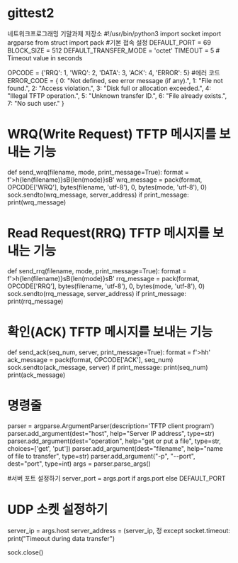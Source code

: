# gittest2
네트워크프로그래밍 기말과제 저장소
#!/usr/bin/python3
import socket
import argparse
from struct import pack
#기본 접속 설정
DEFAULT_PORT = 69
BLOCK_SIZE = 512
DEFAULT_TRANSFER_MODE = 'octet'
TIMEOUT = 5  # Timeout value in seconds

OPCODE = {'RRQ': 1, 'WRQ': 2, 'DATA': 3, 'ACK': 4, 'ERROR': 5}
#에러 코드
ERROR_CODE = {
    0: "Not defined, see error message (if any).",
    1: "File not found.",
    2: "Access violation.",
    3: "Disk full or allocation exceeded.",
    4: "Illegal TFTP operation.",
    5: "Unknown transfer ID.",
    6: "File already exists.",
    7: "No such user."
}
# WRQ(Write Request) TFTP 메시지를 보내는 기능
def send_wrq(filename, mode, print_message=True):
    format = f'>h{len(filename)}sB{len(mode)}sB'
    wrq_message = pack(format, OPCODE['WRQ'], bytes(filename, 'utf-8'), 0, bytes(mode, 'utf-8'), 0)
    sock.sendto(wrq_message, server_address)
    if print_message:
        print(wrq_message)
# Read Request(RRQ) TFTP 메시지를 보내는 기능
def send_rrq(filename, mode, print_message=True):
    format = f'>h{len(filename)}sB{len(mode)}sB'
    rrq_message = pack(format, OPCODE['RRQ'], bytes(filename, 'utf-8'), 0, bytes(mode, 'utf-8'), 0)
    sock.sendto(rrq_message, server_address)
    if print_message:
        print(rrq_message)
# 확인(ACK) TFTP 메시지를 보내는 기능
def send_ack(seq_num, server, print_message=True):
    format = f'>hh'
    ack_message = pack(format, OPCODE['ACK'], seq_num)
    sock.sendto(ack_message, server)
    if print_message:
        print(seq_num)
        print(ack_message)

# 명령줄
parser = argparse.ArgumentParser(description='TFTP client program')
parser.add_argument(dest="host", help="Server IP address", type=str)
parser.add_argument(dest="operation", help="get or put a file", type=str, choices=['get', 'put'])
parser.add_argument(dest="filename", help="name of file to transfer", type=str)
parser.add_argument("-p", "--port", dest="port", type=int)
args = parser.parse_args()

#서버 포트 설정하기
server_port = args.port if args.port else DEFAULT_PORT

# UDP 소켓 설정하기
server_ip = args.host
server_address = (server_ip, 정
except socket.timeout:
    print("Timeout during data transfer")


sock.close()
